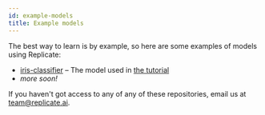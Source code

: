 ```yaml
---
id: example-models
title: Example models
---
```


The best way to learn is by example, so here are some examples of models using Replicate:

- [iris-classifier](https://github.com/replicate/iris-classifier) – The model used in [the tutorial](tutorial.md)
- _more soon!_

<!-- - [movie-recommendations](https://github.com/replicate/movie-recommendations) – A model that recommends movies. -->

If you haven't got access to any of any of these repositories, email us at [team@replicate.ai](mailto:team@replicate.ai).
